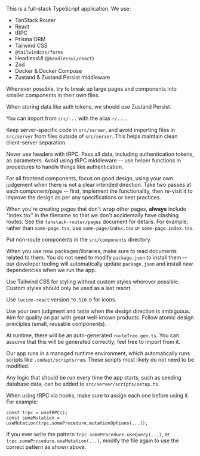 This is a full-stack TypeScript application. We use:

- TanStack Router
- React
- tRPC
- Prisma ORM
- Tailwind CSS
- `@tailwindcss/forms`
- HeadlessUI (`@headlessui/react`)
- Zod
- Docker & Docker Compose
- Zustand & Zustand Persist middleware

Whenever possible, try to break up large pages and components into smaller components in their own files.

When storing data like auth tokens, we should use Zustand Persist.

You can import from `src/...` with the alias `~/...`.

Keep server-specific code in `src/server`, and avoid importing files in `src/server` from files outside of `src/server`. This helps maintain clean client-server separation.

Never use headers with tRPC. Pass all data, including authentication tokens, as parameters. Avoid using tRPC middleware -- use helper functions in procedures to handle things like authentication.

For all frontend components, focus on good design, using your own judgement when there is not a clear intended direction. Take two passes at each component/page -- first, implement the functionality, then re-visit it to improve the design as per any specifications or best practices.

When you're creating pages that don't wrap other pages, **always** include "index.tsx" in the filename so that we don't accidentally have clashing routes. See the `tanstack-router/pages` document for details. For example, rather than `some-page.tsx`, use `some-page/index.tsx` or `some-page.index.tsx`.

Put non-route components in the `src/components` directory.

When you use new packages/libraries, make sure to read documents related to them. You do not need to modify `package.json` to install them -- our developer tooling will automatically update `package.json` and install new dependencies when we run the app.

Use Tailwind CSS for styling without custom styles wherever possible. Custom styles should only be used as a last resort.

Use `lucide-react` version `^0.510.0` for icons.

⁠Use your own judgment and taste when the design direction is ambiguous. Aim for quality on par with great well-known products. Follow atomic design principles (small, reusable components).

At runtime, there will be an auto-generated `routeTree.gen.ts`. You can assume that this will be generated correctly; feel free to import from it.

Our app runs in a managed runtime environment, which automatically runs scripts like `.codapt/scripts/run`. These scripts most likely do not need to be modified.

Any logic that should be run every time the app starts, such as seeding database data, can be added to `src/server/scripts/setup.ts`.

When using tRPC via hooks, make sure to assign each one before using it. For example:

```
const trpc = useTRPC();
const someMutation = useMutation(trpc.someProcedure.mutationOptions(...));
```

If you ever write the pattern `trpc.someProcedure.useQuery(...)`, or `trpc.someProcedure.useMutation(...)`, modify the file again to use the correct pattern as shown above.
